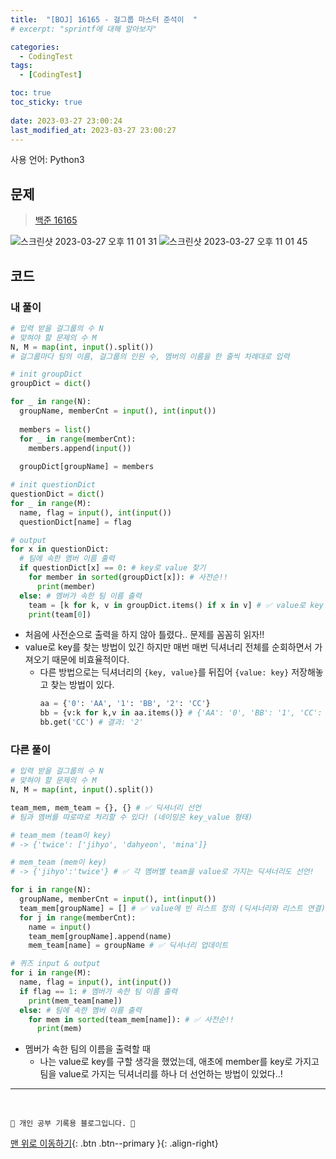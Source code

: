 ```yaml
---
title:  "[BOJ] 16165 - 걸그룹 마스터 준석이  "
# excerpt: "sprintf에 대해 알아보자"

categories:
  - CodingTest
tags:
  - [CodingTest]

toc: true
toc_sticky: true
 
date: 2023-03-27 23:00:24
last_modified_at: 2023-03-27 23:00:27
---
```


사용 언어: Python3

## 문제
> [백준 16165](https://www.acmicpc.net/problem/16165)

![스크린샷 2023-03-27 오후 11 01 31](https://user-images.githubusercontent.com/59405576/227962003-33ce9bb7-1626-4db5-9f88-00d2bdefa323.png)
![스크린샷 2023-03-27 오후 11 01 45](https://user-images.githubusercontent.com/59405576/227962085-eec19e91-1fb7-40f0-92ac-af496a54df52.png)

## 코드
### 내 풀이
```py
# 입력 받을 걸그룹의 수 N
# 맞혀야 할 문제의 수 M
N, M = map(int, input().split())
# 걸그룹마다 팀의 이름, 걸그룹의 인원 수, 멤버의 이름을 한 줄씩 차례대로 입력

# init groupDict
groupDict = dict()

for _ in range(N):
  groupName, memberCnt = input(), int(input())
  
  members = list()
  for _ in range(memberCnt):
    members.append(input())
    
  groupDict[groupName] = members

# init questionDict
questionDict = dict()
for _ in range(M):
  name, flag = input(), int(input())
  questionDict[name] = flag

# output
for x in questionDict:
  # 팀에 속한 멤버 이름 출력
  if questionDict[x] == 0: # key로 value 찾기
    for member in sorted(groupDict[x]): # 사전순!!
      print(member)
  else: # 멤버가 속한 팀 이름 출력
    team = [k for k, v in groupDict.items() if x in v] # ✅ value로 key 찾기
    print(team[0])
```
- 처음에 사전순으로 출력을 하지 않아 틀렸다.. 문제를 꼼꼼히 읽자!!
- value로 key를 찾는 방법이 있긴 하지만 매번 매번 딕셔너리 전체를 순회하면서 가져오기 때문에 비효율적이다.
  - 다른 방법으로는 딕셔너리의 `{key, value}`를 뒤집어 `{value: key}` 저장해놓고 찾는 방법이 있다.
    ```py
    aa = {'0': 'AA', '1': 'BB', '2': 'CC'}
    bb = {v:k for k,v in aa.items()} # {'AA': '0', 'BB': '1', 'CC': '2'}
    bb.get('CC') # 결과: '2'
    ```

### 다른 풀이
```py
# 입력 받을 걸그룹의 수 N
# 맞혀야 할 문제의 수 M
N, M = map(int, input().split())

team_mem, mem_team = {}, {} # ✅ 딕셔너리 선언 
# 팀과 멤버를 따로따로 처리할 수 있다! (네이밍은 key_value 형태)

# team_mem (team이 key) 
# -> {'twice': ['jihyo', 'dahyeon', 'mina']}

# mem_team (mem이 key) 
# -> {'jihyo':'twice'} # ✅ 각 멤버별 team을 value로 가지는 딕셔너리도 선언!

for i in range(N):
  groupName, memberCnt = input(), int(input())
  team_mem[groupName] = [] # ✅ value에 빈 리스트 정의 (딕셔너리와 리스트 연결)
  for j in range(memberCnt):
    name = input()
    team_mem[groupName].append(name)
    mem_team[name] = groupName # ✅ 딕셔너리 업데이트

# 퀴즈 input & output
for i in range(M):
  name, flag = input(), int(input())
  if flag == 1: # 멤버가 속한 팀 이름 출력
    print(mem_team[name])
  else: # 팀에 속한 멤버 이름 출력
    for mem in sorted(team_mem[name]): # ✅ 사전순!!
      print(mem)
```
- 멤버가 속한 팀의 이름을 출력할 때
  - 나는 value로 key를 구할 생각을 했었는데, 애초에 member를 key로 가지고 팀을 value로 가지는 딕셔너리를 하나 더 선언하는 방법이 있었다..!







***
<br>


    💛 개인 공부 기록용 블로그입니다. 👻

[맨 위로 이동하기](#){: .btn .btn--primary }{: .align-right}